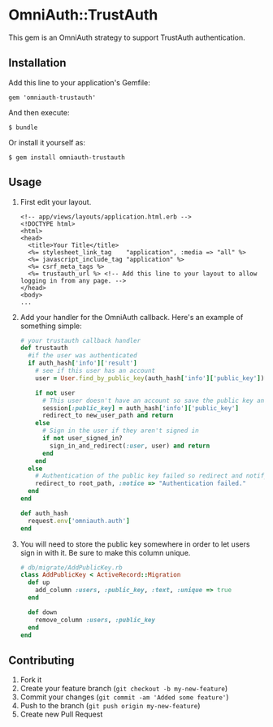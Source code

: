 # OmniAuth::TrustAuth

This gem is an OmniAuth strategy to support TrustAuth authentication.

## Installation

Add this line to your application's Gemfile:

    gem 'omniauth-trustauth'

And then execute:

    $ bundle

Or install it yourself as:

    $ gem install omniauth-trustauth

## Usage

1. First edit your layout.

    ```erb
    <!-- app/views/layouts/application.html.erb -->
    <!DOCTYPE html>
    <html>
    <head>
      <title>Your Title</title>
      <%= stylesheet_link_tag    "application", :media => "all" %>
      <%= javascript_include_tag "application" %>
      <%= csrf_meta_tags %>
      <%= trustauth_url %> <!-- Add this line to your layout to allow logging in from any page. -->
    </head>
    <body>
    ...
    ```

2. Add your handler for the OmniAuth callback. Here's an example of
   something simple:

    ```ruby
    # your trustauth callback handler
    def trustauth
      #if the user was authenticated
      if auth_hash['info']['result']
        # see if this user has an account
        user = User.find_by_public_key(auth_hash['info']['public_key'])

        if not user
          # This user doesn't have an account so save the public key and redirect them to the page to enter an email.
          session[:public_key] = auth_hash['info']['public_key']
          redirect_to new_user_path and return
        else
          # Sign in the user if they aren't signed in
          if not user_signed_in?
            sign_in_and_redirect(:user, user) and return
          end
        end
      else
        # Authentication of the public key failed so redirect and notify the user
        redirect_to root_path, :notice => "Authentication failed."
      end
    end

    def auth_hash
      request.env['omniauth.auth']
    end
    ```

3. You will need to store the public key somewhere in order to let users
   sign in with it. Be sure to make this column unique.

    ```ruby
    # db/migrate/AddPublicKey.rb
    class AddPublicKey < ActiveRecord::Migration
      def up
        add_column :users, :public_key, :text, :unique => true
      end

      def down
        remove_column :users, :public_key
      end
    end
    ```

## Contributing

1. Fork it
2. Create your feature branch (`git checkout -b my-new-feature`)
3. Commit your changes (`git commit -am 'Added some feature'`)
4. Push to the branch (`git push origin my-new-feature`)
5. Create new Pull Request
